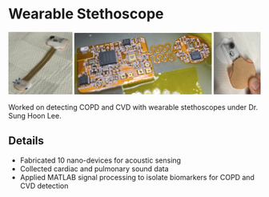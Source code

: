 # Wearable Stethoscope

![Wearable Stethoscope](../../images/stethoscope.png)

Worked on detecting COPD and CVD with wearable stethoscopes under Dr. Sung Hoon Lee.

## Details

- Fabricated 10 nano-devices for acoustic sensing
- Collected cardiac and pulmonary sound data
- Applied MATLAB signal processing to isolate biomarkers for COPD and CVD detection